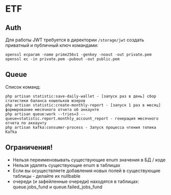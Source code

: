 # ETF

## Auth

Для работы JWT требуется в директории `/storage/jwt` создать приватный и публичный ключ командами:

```shell
openssl ecparam -name prime256v1 -genkey -noout -out private.pem
openssl ec -in private.pem -pubout -out public.pem
```

## Queue

Список команд:

```shell
php artisan statistic:save-daily-wallet - [запуск раз в день] сбор статистики баланса кошельков юзеров
php artisan statistic:create-monthly-report - [запуск 1 раз в месяц] формирование месячного отчета об аккаунте
php artisan queue:work --tries=3 --queue=statistic.report.monthly_account_report - генерация месячного отчета по аккаунту
php artisan kafka:consumer-process - Запуск процесса чтения топика Kafka
```

## Ограничения!

- Нельзя переименовывать существующие enum значения в БД / коде
- Нельзя удалять существующие enum в таблицах
- Если вы осуществляете добавления новых полей в существующие таблицы - делайте их nullbable 
- очереди (и зафейленные очереди) находятся в таблицах: queue.jobs_fund и queue.failed_jobs_fund

